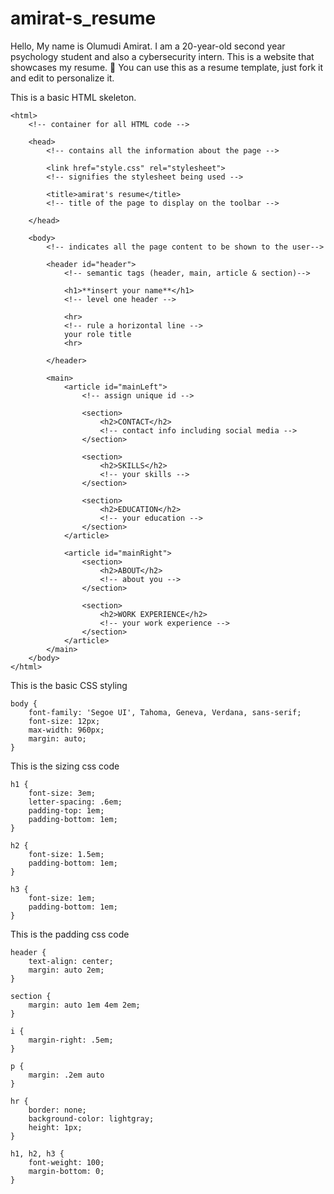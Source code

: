 # amirat-s_resume
Hello, My name is Olumudi Amirat. I am a 20-year-old second year psychology student and also a cybersecurity intern. This is a website that showcases my resume.  🙂 You can use this as a resume template, just fork it and edit to personalize it.


This is a basic HTML skeleton.
```
<html>
    <!-- container for all HTML code -->

	<head>
        <!-- contains all the information about the page -->

		<link href="style.css" rel="stylesheet">
        <!-- signifies the stylesheet being used -->

		<title>amirat's resume</title>
        <!-- title of the page to display on the toolbar -->

	</head>

	<body>
        <!-- indicates all the page content to be shown to the user-->

		<header id="header">
			<!-- semantic tags (header, main, article & section)-->

			<h1>**insert your name**</h1>
            <!-- level one header -->

			<hr>
            <!-- rule a horizontal line -->
			your role title
			<hr>

		</header>

		<main>
			<article id="mainLeft">
                <!-- assign unique id -->

				<section>
					<h2>CONTACT</h2>
					<!-- contact info including social media -->
				</section>

				<section>
					<h2>SKILLS</h2>
					<!-- your skills -->
				</section>

				<section>
					<h2>EDUCATION</h2>
					<!-- your education -->
				</section>            
			</article>

			<article id="mainRight">
				<section>
					<h2>ABOUT</h2>
					<!-- about you -->
				</section>
                
				<section>
					<h2>WORK EXPERIENCE</h2>
					<!-- your work experience -->
				</section>
			</article>
		</main>
	</body>
</html>
```

This is the basic CSS styling
```
body {
    font-family: 'Segoe UI', Tahoma, Geneva, Verdana, sans-serif;
    font-size: 12px;
    max-width: 960px;
    margin: auto;
}
```

This is the sizing css code
```
h1 {
    font-size: 3em;
    letter-spacing: .6em;
    padding-top: 1em;
    padding-bottom: 1em;
}

h2 {
    font-size: 1.5em;
    padding-bottom: 1em;
}

h3 {
    font-size: 1em;
    padding-bottom: 1em;
}
```
This is the padding css code
```
header {
    text-align: center;
    margin: auto 2em;
}

section {
    margin: auto 1em 4em 2em;
}

i {
    margin-right: .5em;
}

p {
    margin: .2em auto
}

hr {
    border: none;
    background-color: lightgray;
    height: 1px;
}

h1, h2, h3 {
    font-weight: 100;
    margin-bottom: 0;
}
```